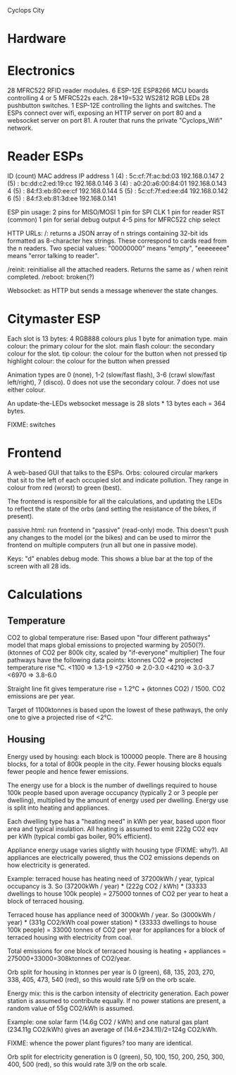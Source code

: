 Cyclops City

Hardware
========

Electronics
===========
28 MFRC522 RFID reader modules.
6 ESP-12E ESP8266 MCU boards controlling 4 or 5 MFRC522s each.
28*19=532 WS2812 RGB LEDs
28 pushbutton switches.
1 ESP-12E controlling the lights and switches.
The ESPs connect over wifi, exposing an HTTP server on port 80 and a websocket server on port 81.
A router that runs the private "Cyclops_Wifi" network.

Reader ESPs
===========
ID (count)     MAC address       IP address
1 (4) : 5c:cf:7f:ac:bd:03	192.168.0.147
2 (5) : bc:dd:c2:ed:19:cc	192.168.0.146
3 (4) : a0:20:a6:00:84:01       192.168.0.143
4 (5) : 84:f3:eb:80:ee:cf	192.168.0.144
5 (5) : 5c:cf:7f:ed:ee:d4	192.168.0.142
6 (5) : 84:f3:eb:81:3d:ee	192.168.0.141

ESP pin usage:
2 pins for MISO/MOSI
1 pin for SPI CLK
1 pin for reader RST (common)
1 pin for serial debug output
4-5 pins for MFRC522 chip select

HTTP URLs:
/: returns a JSON array of n strings containing 32-bit ids formatted
as 8-character hex strings.  These correspond to cards read from the n
readers.  Two special values: "00000000" means "empty", "eeeeeeee"
means "error talking to reader".

/reinit: reinitialise all the attached readers.  Returns the same as / when reinit completed.
/reboot: broken(?)

Websocket:
as HTTP but sends a message whenever the state changes.

Citymaster ESP
==============
Each slot is 13 bytes: 4 RGB888 colours plus 1 byte for animation type.
main colour:  the primary colour for the slot.
main flash colour: the secondary colour for the slot.
tip colour: the colour for the button when not pressed
tip highlight colour: the colour for the button when pressed

Animation types are 0 (none), 1-2 (slow/fast flash), 3-6 (crawl
slow/fast left/right), 7 (disco). 0 does not use the secondary colour.
7 does not use either colour.

An update-the-LEDs websocket message is 28 slots * 13 bytes each = 364
bytes.

FIXME: switches


Frontend
========
A web-based GUI that talks to the ESPs.  Orbs: coloured circular
markers that sit to the left of each occupied slot and indicate
pollution.  They range in colour from red (worst) to green (best).

The frontend is responsible for all the calculations, and updating the
LEDs to reflect the state of the orbs (and setting the resistance of
the bikes, if present).

passive.html: run frontend in "passive" (read-only) mode. This doesn't
push any changes to the model (or the bikes) and can be used to mirror
the frontend on multiple computers (run all but one in passive mode).

Keys: "d" enables debug mode.  This shows a blue bar at the top of the
screen with all 28 ids.




Calculations
============

Temperature
-----------
CO2 to global temperature rise:
Based upon "four different pathways" model that maps global emissions
to projected warming by 2050(?).
(ktonnes of CO2 per 800k city, scaled by "if-everyone" multiplier)
The four pathways have the following data points: ktonnes CO2 => projected temperature rise °C.
<1100 => 1.3-1.9
<2750 => 2.0-3.0
<4210 => 3.0-3.7
<6970 => 3.8-6.0

Straight line fit gives temperature rise = 1.2°C + (ktonnes CO2) / 1500.
CO2 emissions are per year.

Target of 1100ktonnes is based upon the lowest of these pathways, the
only one to give a projected rise of <2°C.


Housing
-------
Energy used by housing: each block is 100000 people.  There are 8
housing blocks, for a total of 800k people in the city.  Fewer housing
blocks equals fewer people and hence fewer emissions.

The energy use for a block is the number of dwellings required to
house 100k people based upon average occupancy (typically 2 or 3
people per dwelling), multiplied by the amount of energy used per
dwelling.  Energy use is split into heating and appliances.

Each dwelling type has a "heating need" in kWh per year, based upon
floor area and typical insulation.  All heating is assumed to emit
222g CO2 eqv per kWh (typical combi gas boiler, 90% efficient).

Appliance energy usage varies slightly with housing type (FIXME: why?).  All
appliances are electrically powered, thus the CO2 emissions depends on
how electricity is generated.

Example: terraced house has heating need of 37200kWh / year, typical occupancy is 3.
So (37200kWh / year) * (222g CO2 / kWh) * (33333 dwellings to house 100k people) = 
275000 tonnes of CO2 per year to heat a block of terraced housing.

Terraced house has appliance need of 3000kWh / year.
So (3000kWh / year) * (331g CO2/kWh coal power station) * (33333 dwellings to house 100k people) =
33000 tonnes of CO2 per year for appliances for a block of terraced housing with electricity from coal.

Total emissions for one block of terraced housing is heating + appliances = 275000+33000=308ktonnes of CO2/year.

Orb split for housing in ktonnes per year is
0 (green), 68, 135, 203, 270, 338, 405, 473, 540 (red),  so this would rate 5/9 on the orb scale.



Energy mix: this is the carbon intensity of electricity generation.
Each power station is assumed to contribute equally.  If no power
stations are present, a random value of 55g CO2/kWh is assumed.

Example: one solar farm (14.6g CO2 / kWh) and one natural gas plant
(234.11g CO2/kWh) gives an average of (14.6+234.11)/2=124g CO2/kWh.

FIXME: whence the power plant figures? too many are identical.

Orb split for electricity generation is
0 (green), 50, 100, 150, 200, 250, 300, 400, 500 (red), so this would rate 3/9 on the orb scale.
